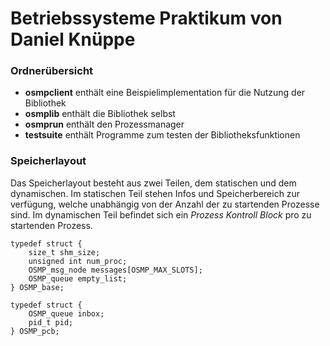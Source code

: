 # Betriebssysteme Praktikum von Daniel Knüppe

### Ordnerübersicht 

* **osmpclient** enthält eine Beispielimplementation für die Nutzung der Bibliothek
* **osmplib** enthält die Bibliothek selbst
* **osmprun** enthält den Prozessmanager
* **testsuite** enthält Programme zum testen der Bibliotheksfunktionen


### Speicherlayout

Das Speicherlayout besteht aus zwei Teilen, dem statischen und dem dynamischen.
Im statischen Teil stehen Infos und Speicherbereich zur verfügung, welche unabhängig
von der Anzahl der zu startenden Prozesse sind. Im dynamischen Teil befindet sich
ein *Prozess Kontroll Block* pro zu startenden Prozess.

~~~~
typedef struct {
    size_t shm_size;
    unsigned int num_proc;
    OSMP_msg_node messages[OSMP_MAX_SLOTS];
    OSMP_queue empty_list;
} OSMP_base;

typedef struct {
    OSMP_queue inbox;
    pid_t pid;
} OSMP_pcb;
~~~~

